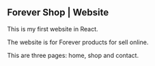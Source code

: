 ## Forever Shop | Website

This is my first website in React.

The website is for Forever products for sell online.

This are three pages: home, shop and contact.

